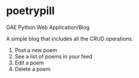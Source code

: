 # poetrypill
GAE Python Web Application/Blog

A simple blog that includes all the CRUD operations.
1. Post a new poem
2. See a list of poems in your feed
3. Edit a poem
4. Delete a poem

